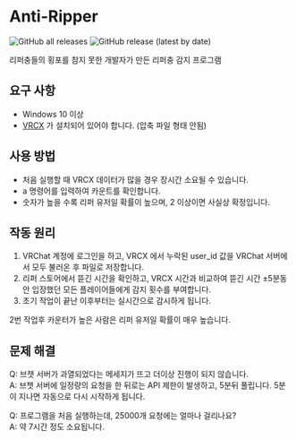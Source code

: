 # Anti-Ripper
![GitHub all releases](https://img.shields.io/github/downloads/kieaer/Anti-Ripper/total?style=flat-square)
![GitHub release (latest by date)](https://img.shields.io/github/downloads/kieaer/Anti-Ripper/latest/total?style=flat-square)<br>

리퍼충들의 횡포를 참지 못한 개발자가 만든 리퍼충 감지 프로그램

## 요구 사항

* Windows 10 이상
* [VRCX](https://github.com/vrcx-team/VRCX) 가 설치되어 있어야 합니다. (압축 파일 형태 안됨)

## 사용 방법

* 처음 실행할 때 VRCX 데이터가 많을 경우 장시간 소요될 수 있습니다.
* a 명령어를 입력하여 카운트를 확인합니다.
* 숫자가 높을 수록 리퍼 유저일 확률이 높으며, 2 이상이면 사실상 확정입니다.

## 작동 원리

1. VRChat 계정에 로그인을 하고, VRCX 에서 누락된 user_id 값을 VRChat 서버에서 모두 불러온 후 파일로 저장합니다.<br>
2. 리퍼 스토어에서 뜯긴 시간을 확인하고, VRCX 시간과 비교하여 뜯긴 시간 ±5분동안 입장했던 모든 플레이어들에게 감지 횟수를 부여합니다.
3. 초기 작업이 끝난 이후부터는 실시간으로 감시하게 됩니다.

2번 작업후 카운터가 높은 사람은 리퍼 유저일 확률이 매우 높습니다.

## 문제 해결

Q: 브챗 서버가 과열되었다는 메세지가 뜨고 더이상 진행이 되지 않습니다.<br>
A: 브챗 서버에 일정량의 요청을 한 뒤로는 API 제한이 발생하고, 5분뒤 풀립니다. 5분이 지나면 자동으로 다시 시작하게 됩니다.

Q: 프로그램을 처음 실행하는데, 25000개 요청에는 얼마나 걸리나요?<br>
A: 약 7시간 정도 소요됩니다.